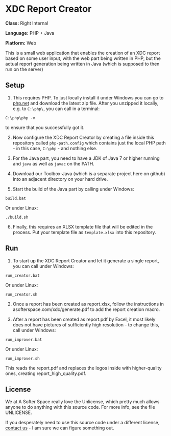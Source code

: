 # XDC Report Creator

**Class:** Right Internal

**Language:** PHP + Java

**Platform:** Web

This is a small web application that enables the creation of an XDC report based on some user input, with the web part being written in PHP, but the actual report generation being written in Java (which is supposed to then run on the server)

## Setup

1. This requires PHP.
To just locally install it under Windows you can go to [php.net](https://windows.php.net/download) and download the latest zip file. After you unzipped it locally, e.g. to `C:\php\`, you can call in a terminal:
```
C:\php\php -v
```
to ensure that you successfully got it.

2. Now configure the XDC Report Creator by creating a file inside this repository called `php-path.config` which contains just the local PHP path - in this case, `C:\php` - and nothing else.

3. For the Java part, you need to have a JDK of Java 7 or higher running and `java` as well as `javac` on the PATH.

4. Download our Toolbox-Java (which is a separate project here on github) into an adjacent directory on your hard drive.

5. Start the build of the Java part by calling under Windows:

```
build.bat
```

Or under Linux:

```
./build.sh
```

6. Finally, this requires an XLSX template file that will be edited in the process. Put your template file as `template.xlsx` into this repository.

## Run

1. To start up the XDC Report Creator and let it generate a single report, you can call under Windows:

```
run_creator.bat
```

Or under Linux:

```
run_creator.sh
```

2. Once a report has been created as report.xlsx, follow the instructions in asofterspace.com/xdc/generate.pdf to add the report creation macro.

3. After a report has been created as report.pdf by Excel, it most likely does not have pictures of sufficiently high resolution - to change this, call under Windows:

```
run_improver.bat
```

Or under Linux:

```
run_improver.sh
```

This reads the report.pdf and replaces the logos inside with higher-quality ones, creating report_high_quality.pdf.

## License

We at A Softer Space really love the Unlicense, which pretty much allows anyone to do anything with this source code.
For more info, see the file UNLICENSE.

If you desperately need to use this source code under a different license, [contact us](mailto:moya@asofterspace.com) - I am sure we can figure something out.